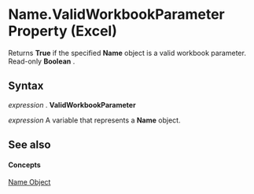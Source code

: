 
# Name.ValidWorkbookParameter Property (Excel)

Returns  **True** if the specified **Name** object is a valid workbook parameter. Read-only **Boolean** .


## Syntax

 _expression_ . **ValidWorkbookParameter**

 _expression_ A variable that represents a **Name** object.


## See also


#### Concepts


[Name Object](cfedb297-ac0d-dff0-99c7-6927cc5f31ed.md)
